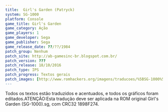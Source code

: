 ```yaml
---
title:  Girl's Garden (Patryck)
system: SG-1000
platform: Console
game_title: Girl's Garden
game_category: Ação
game_players: 1
game_developer: Sega
game_publisher: Sega
game_release_date: ??/??/1984
patch_group: Nenhum
patch_site: http://ab-gamesinc-br.blogspot.com.br/
patch_version: ???
patch_release: 18/10/2016
patch_type: IPS
patch_progress: Textos gerais
patch_images: [http://www.romhackers.org/imagens/traducoes/%5BSG-1000%5D%20Girl's%20Garden%20-%20Patryck%20-%201.png,http://www.romhackers.org/imagens/traducoes/%5BSG-1000%5D%20Girl's%20Garden%20-%20Patryck%20-%202.png,http://www.romhackers.org/imagens/traducoes/%5BSG-1000%5D%20Girl's%20Garden%20-%20Patryck%20-%203.png]
---
```

Todos os textos estão traduzidos e acentuados, e todos os gráficos foram editados.ATENÇÃO:Esta tradução deve ser aplicada na ROM original Girl's Garden (SG-1000).sg, com CRC32 1898F274.